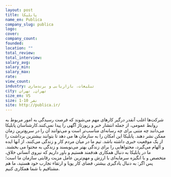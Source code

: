 ```yaml
---
layout: post
title: پابلیکا
name_en: Publica
company_slug: publica
logo: 
cover: 
company_count:
founded:
location: ""
total_review: 
total_interview: 
salary_avg: 
salary_min: 
salary_max: 
rate: 
view_count: 
industry: تبلیغات، بازاریابی و برندسازی
city: تهران, تهران
size_en: VS
size: 1-10 نفر
site: http://publica.ir/
---
```


شرکت‌ها اغلب آنقدر درگیر کارهای مهم می‌شوند که فرصت رسیدگی به امور مربوط به روابط عمومی، از جمله انتشار خبر و رپورتاژ آگهی را پیدا نمی‌کنند.کارشناسان پابلیکا می‌دانند چه متنی برای چه رسانه‌ای مناسب‌تر است و می‌توانند آن را در سریع‌ترین زمان ممکن نشر دهند. پابلیکا این امکان را به سازمان ها می دهد تا بتوانند بیشترین برداشت را از یک موقعیت خبری داشته باشد.
تیم ما در میان مردم کار و زندگی می‌کنند، از آنها ایده و الهام می‌گیرد، محتواهایی را برای زندگی بهتر می‌نویسند و زندگی به محتوا می بخشند.
ما در پابلیکا به دنبال همکاری هدفمند هستیم و باور داریم که نیروی انسانی خلاق، متخصص و با انگیزه سرمایه‌ای با ارزش و مهم‌ترین عامل مزیت رقابتی سازمان ما است؛ پس اگر: به دنبال یادگیری بیشتر، فضای کار پویا و ارتقاء تجارب خود هستید، ما هم مشتاقیم با شما همکاری کنیم.
